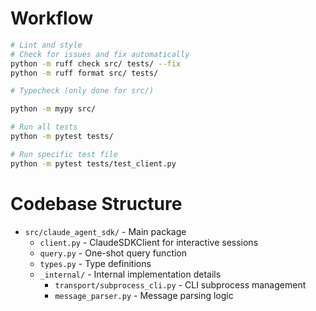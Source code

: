 # Workflow

```bash
# Lint and style
# Check for issues and fix automatically
python -m ruff check src/ tests/ --fix
python -m ruff format src/ tests/

# Typecheck (only done for src/)

python -m mypy src/

# Run all tests
python -m pytest tests/

# Run specific test file
python -m pytest tests/test_client.py
```

# Codebase Structure

- `src/claude_agent_sdk/` - Main package
  - `client.py` - ClaudeSDKClient for interactive sessions
  - `query.py` - One-shot query function
  - `types.py` - Type definitions
  - `_internal/` - Internal implementation details
    - `transport/subprocess_cli.py` - CLI subprocess management
    - `message_parser.py` - Message parsing logic
